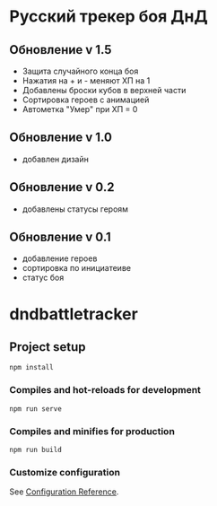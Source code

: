 # Русский трекер боя ДнД
## Обновление v 1.5
- Защита случайного конца боя
- Нажатия на + и - меняют ХП на 1
- Добавлены броски кубов в верхней части
- Сортировка героев с анимацией
- Автометка "Умер" при ХП = 0
## Обновление v 1.0
- добавлен дизайн
## Обновление v 0.2
- добавлены статусы героям
## Обновление v 0.1
- добавление героев
- сортировка по инициатеиве
- статус боя

# dndbattletracker

## Project setup
```
npm install
```

### Compiles and hot-reloads for development
```
npm run serve
```

### Compiles and minifies for production
```
npm run build
```

### Customize configuration
See [Configuration Reference](https://cli.vuejs.org/config/).
